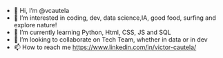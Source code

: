- 👋 Hi, I’m @vcautela
- 👀 I’m interested in coding, dev, data science,IA, good food, surfing and explore nature!
- 🌱 I’m currently learning Python, Html, CSS, JS and SQL
- 💞️ I’m looking to collaborate on Tech Team, whether in data or in dev
- 📫 How to reach me https://www.linkedin.com/in/victor-cautela/

<!---
vcautela/vcautela is a ✨ special ✨ repository because its `README.md` (this file) appears on your GitHub profile.
You can click the Preview link to take a look at your changes.
--->
